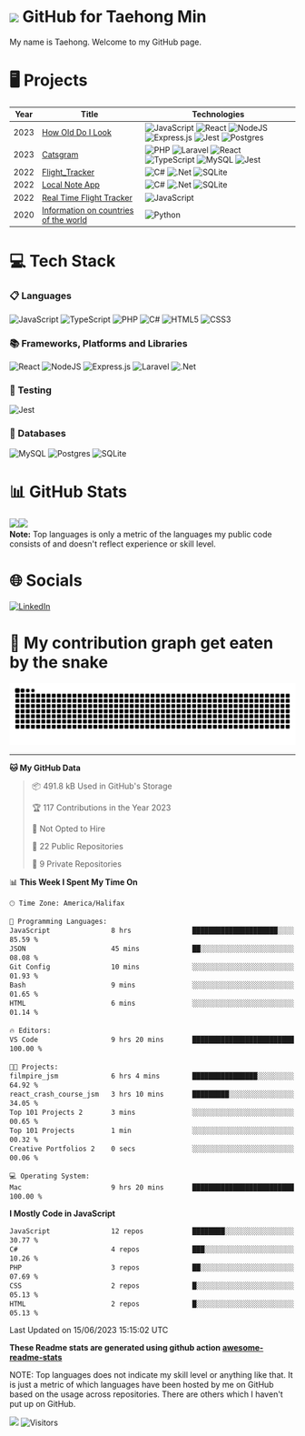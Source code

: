 <!--
<h3 align="center">
  Welcome to Taehong Min's profile!
</h3>
-->
# <img src="https://media.giphy.com/media/hvRJCLFzcasrR4ia7z/giphy.gif" width="28"> GitHub for Taehong Min 

My name is Taehong. Welcome to my GitHub page.  


# 🖥️  Projects
<!-- table -->
| Year | Title                                    | Technologies                           |
|------|------------------------------------------|----------------------------------------|
| 2023 | [How Old Do I Look](https://github.com/devTaehong/how_old_do_I_look) | ![JavaScript](https://img.shields.io/badge/javascript-%23323330.svg?style=for-the-badge&logo=javascript&logoColor=%23F7DF1E) ![React](https://img.shields.io/badge/react-%2320232a.svg?style=for-the-badge&logo=react&logoColor=%2361DAFB) ![NodeJS](https://img.shields.io/badge/node.js-6DA55F?style=for-the-badge&logo=node.js&logoColor=white) ![Express.js](https://img.shields.io/badge/express.js-%23404d59.svg?style=for-the-badge&logo=express&logoColor=%2361DAFB) ![Jest](https://img.shields.io/badge/-jest-%23C21325?style=for-the-badge&logo=jest&logoColor=white) ![Postgres](https://img.shields.io/badge/postgres-%23316192.svg?style=for-the-badge&logo=postgresql&logoColor=white)|
| 2023 | [Catsgram](https://github.com/devTaehong/catsgram) |![PHP](https://img.shields.io/badge/php-%23777BB4.svg?style=for-the-badge&logo=php&logoColor=white) ![Laravel](https://img.shields.io/badge/laravel-%23FF2D20.svg?style=for-the-badge&logo=laravel&logoColor=white) ![React](https://img.shields.io/badge/react-%2320232a.svg?style=for-the-badge&logo=react&logoColor=%2361DAFB) ![TypeScript](https://img.shields.io/badge/typescript-%23007ACC.svg?style=for-the-badge&logo=typescript&logoColor=white) ![MySQL](https://img.shields.io/badge/mysql-%2300f.svg?style=for-the-badge&logo=mysql&logoColor=white) ![Jest](https://img.shields.io/badge/-jest-%23C21325?style=for-the-badge&logo=jest&logoColor=white)|
| 2022 | [Flight_Tracker](https://github.com/devTaehong/Flight_Tracker) |![C#](https://img.shields.io/badge/c%23-%23239120.svg?style=for-the-badge&logo=c-sharp&logoColor=white) ![.Net](https://img.shields.io/badge/.NET-5C2D91?style=for-the-badge&logo=.net&logoColor=white) ![SQLite](https://img.shields.io/badge/sqlite-%2307405e.svg?style=for-the-badge&logo=sqlite&logoColor=white)|
| 2022 | [Local Note App](https://github.com/devTaehong/Local_Note_App) |![C#](https://img.shields.io/badge/c%23-%23239120.svg?style=for-the-badge&logo=c-sharp&logoColor=white) ![.Net](https://img.shields.io/badge/.NET-5C2D91?style=for-the-badge&logo=.net&logoColor=white) ![SQLite](https://img.shields.io/badge/sqlite-%2307405e.svg?style=for-the-badge&logo=sqlite&logoColor=white)|
| 2022 | [Real Time Flight Tracker](https://github.com/devTaehong/Local_Note_App) | ![JavaScript](https://img.shields.io/badge/javascript-%23323330.svg?style=for-the-badge&logo=javascript&logoColor=%23F7DF1E) |
| 2020 | [Information on countries of the world](https://github.com/devTaehong/Information-on-countries-of-the-world) | ![Python](https://img.shields.io/badge/python-3670A0?style=for-the-badge&logo=python&logoColor=ffdd54) |
 
# 💻 Tech Stack
### 📋 Languages 
![JavaScript](https://img.shields.io/badge/javascript-%23323330.svg?style=for-the-badge&logo=javascript&logoColor=%23F7DF1E) 
![TypeScript](https://img.shields.io/badge/typescript-%23007ACC.svg?style=for-the-badge&logo=typescript&logoColor=white)
![PHP](https://img.shields.io/badge/php-%23777BB4.svg?style=for-the-badge&logo=php&logoColor=white) 
![C#](https://img.shields.io/badge/c%23-%23239120.svg?style=for-the-badge&logo=c-sharp&logoColor=white)
![HTML5](https://img.shields.io/badge/html5-%23E34F26.svg?style=for-the-badge&logo=html5&logoColor=white)
![CSS3](https://img.shields.io/badge/css3-%231572B6.svg?style=for-the-badge&logo=css3&logoColor=white)

### 📚 Frameworks, Platforms and Libraries
![React](https://img.shields.io/badge/react-%2320232a.svg?style=for-the-badge&logo=react&logoColor=%2361DAFB)
![NodeJS](https://img.shields.io/badge/node.js-6DA55F?style=for-the-badge&logo=node.js&logoColor=white)
![Express.js](https://img.shields.io/badge/express.js-%23404d59.svg?style=for-the-badge&logo=express&logoColor=%2361DAFB)
![Laravel](https://img.shields.io/badge/laravel-%23FF2D20.svg?style=for-the-badge&logo=laravel&logoColor=white)
![.Net](https://img.shields.io/badge/.NET-5C2D91?style=for-the-badge&logo=.net&logoColor=white)

### 🧪 Testing
![Jest](https://img.shields.io/badge/-jest-%23C21325?style=for-the-badge&logo=jest&logoColor=white)

### 💾 Databases
![MySQL](https://img.shields.io/badge/mysql-%2300f.svg?style=for-the-badge&logo=mysql&logoColor=white)
![Postgres](https://img.shields.io/badge/postgres-%23316192.svg?style=for-the-badge&logo=postgresql&logoColor=white)
![SQLite](https://img.shields.io/badge/sqlite-%2307405e.svg?style=for-the-badge&logo=sqlite&logoColor=white)

# 📊 GitHub Stats
<a href="https://github.com/DevTaehong/"><img height="137px" src="https://github-readme-stats.vercel.app/api?username=DevTaehong&theme=vue-dark&hide_border=false&include_all_commits=true&count_private=true" /><!-- wi*quL3fcV --><img height="137px" src="https://github-readme-stats.vercel.app/api/top-langs/?username=devtaehong&theme=vue-dark&hide_border=false&include_all_commits=true&count_private=true&layout=compact" /></a>
<br/>
  <b>Note:</b> Top languages is only a metric of the languages my public code consists of and doesn't reflect experience or skill level.
# 🌐 Socials
[![LinkedIn](https://img.shields.io/badge/LinkedIn-0077B5?style=for-the-badge&logo=linkedin&logoColor=white)](https://linkedin.com/in/Taehong) 

# 🐍 My contribution graph get eaten by the snake 
![snake gif](https://github.com/devtaehong/devtaehong/blob/output/github-contribution-grid-snake.svg)

<!-- <details>
    <summary>📈 This Week's Coding Stats</summary>
---->

---

<!--START_SECTION:waka-->
**🐱 My GitHub Data** 

> 📦 491.8 kB Used in GitHub's Storage 
 > 
> 🏆 117 Contributions in the Year 2023
 > 
> 🚫 Not Opted to Hire
 > 
> 📜 22 Public Repositories 
 > 
> 🔑 9 Private Repositories 
 > 
📊 **This Week I Spent My Time On** 

```text
🕑︎ Time Zone: America/Halifax

💬 Programming Languages: 
JavaScript               8 hrs               █████████████████████░░░░   85.59 % 
JSON                     45 mins             ██░░░░░░░░░░░░░░░░░░░░░░░   08.08 % 
Git Config               10 mins             ░░░░░░░░░░░░░░░░░░░░░░░░░   01.93 % 
Bash                     9 mins              ░░░░░░░░░░░░░░░░░░░░░░░░░   01.65 % 
HTML                     6 mins              ░░░░░░░░░░░░░░░░░░░░░░░░░   01.14 % 

🔥 Editors: 
VS Code                  9 hrs 20 mins       █████████████████████████   100.00 % 

🐱‍💻 Projects: 
filmpire_jsm             6 hrs 4 mins        ████████████████░░░░░░░░░   64.92 % 
react_crash_course_jsm   3 hrs 10 mins       █████████░░░░░░░░░░░░░░░░   34.05 % 
Top 101 Projects 2       3 mins              ░░░░░░░░░░░░░░░░░░░░░░░░░   00.65 % 
Top 101 Projects         1 min               ░░░░░░░░░░░░░░░░░░░░░░░░░   00.32 % 
Creative Portfolios 2    0 secs              ░░░░░░░░░░░░░░░░░░░░░░░░░   00.06 % 

💻 Operating System: 
Mac                      9 hrs 20 mins       █████████████████████████   100.00 % 
```

**I Mostly Code in JavaScript** 

```text
JavaScript               12 repos            ████████░░░░░░░░░░░░░░░░░   30.77 % 
C#                       4 repos             ███░░░░░░░░░░░░░░░░░░░░░░   10.26 % 
PHP                      3 repos             ██░░░░░░░░░░░░░░░░░░░░░░░   07.69 % 
CSS                      2 repos             █░░░░░░░░░░░░░░░░░░░░░░░░   05.13 % 
HTML                     2 repos             █░░░░░░░░░░░░░░░░░░░░░░░░   05.13 % 
```




 Last Updated on 15/06/2023 15:15:02 UTC
<!--END_SECTION:waka-->

**These Readme stats are generated using github action [awesome-readme-stats](https://github.com/anmol098/waka-readme-stats)**

NOTE: Top languages does not indicate my skill level or anything like that. It is just a metric of which languages have been hosted by me on GitHub based on the usage across repositories. There are others which I haven't put up on GitHub.
<!-- </details> -->

![](https://komarev.com/ghpvc/?username=devtaehong&style=for-the-badge)
![Visitors](https://api.visitorbadge.io/api/visitors?path=http%3A%2F%2Fgithub.com%2FDevTaehong&label=VISITORS%20TODAY&countColor=%23263759)




